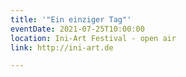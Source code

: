 ```yaml
---
title: '"Ein einziger Tag"'
eventDate: 2021-07-25T10:00:00
location: Ini-Art Festival - open air
link: http://ini-art.de

---
```

